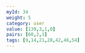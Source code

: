 ```yaml
---
myId: 34
weight: 5
category: user
value: [139,3,1,0]
pairs: [60,2,1]
tags: [9,14,21,28,42,46,54]
---
```

